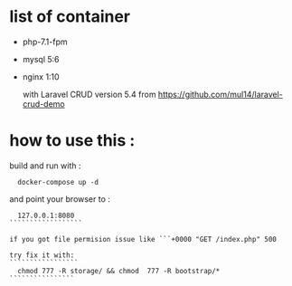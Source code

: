 # list of container
 * php-7.1-fpm
 * mysql 5:6 
 * nginx 1:10
 
    with Laravel CRUD version 5.4 from https://github.com/mul14/laravel-crud-demo
# how to use this :
build and run with :
``````````````
  docker-compose up -d 
``````````````
 and point your browser to :
```````````````````
  127.0.0.1:8080
``````````````````

if you got file permision issue like ```+0000 "GET /index.php" 500

try fix it with: 
`````````````````
  chmod 777 -R storage/ && chmod  777 -R bootstrap/*
````````````````
